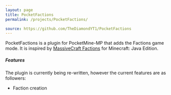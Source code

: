 ```yaml
---
layout: page
title: PocketFactions
permalink: /projects/PocketFactions/

source: https://github.com/TheDiamondYT1/PocketFactions
---
```

PocketFactions is a plugin for PocketMine-MP that adds the Factions game mode. It is inspired by [MassiveCraft Factions](http://massivecraft.com/factions) for Minecraft: Java Edition.
<br>
##### Features
The plugin is currently being re-written, however the current features are as followers:

* Faction creation
